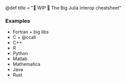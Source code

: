 @def title = "🚧 WIP 🚧 The Big Julia interop cheatsheet"

### Examples

- Fortran + big libs
- C + @ccall
- C++
- R
- Python
- Matlab
- Mathematica
- Java
- Rust
